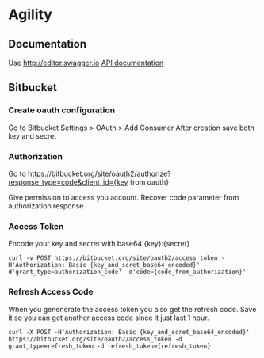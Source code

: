 # Agility

## Documentation
Use http://editor.swagger.io
[API documentation](api.yaml)


## Bitbucket
### Create oauth configuration
Go to Bitbucket Settings > OAuth > Add Consumer
After creation save both key and secret 

### Authorization

Go to https://bitbucket.org/site/oauth2/authorize?response_type=code&client_id={key from oauth}

Give permission to access you account.
Recover code parameter from authorization response

### Access Token

Encode your key and secret with base64 {key}:{secret}
```
curl -v POST https://bitbucket.org/site/oauth2/access_token -H'Authorization: Basic {key_and_scret_base64_encoded}' -d'grant_type=authorization_code' -d'code={code_from_authorization}'
```

### Refresh Access Code

When you genenerate the access token you also get the refresh code. Save it so you can get another access code since it just last 1 hour.
```
curl -X POST -H'Authorization: Basic {key_and_scret_base64_encoded}' https://bitbucket.org/site/oauth2/access_token -d grant_type=refresh_token -d refresh_token={refresh_token}
```